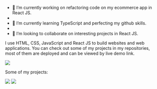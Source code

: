 

- 🔭 I’m currently working on refactoring code on my ecommerce app in React JS.
- 
- 🌱 I’m currently learning TypeScript and perfecting my github skills.
- 
- 👯 I’m looking to collaborate on interesting projects in React JS.

I use HTML, CSS, JavaScript and React JS to build websites and web applications. You can check out some of my projects in my repositories, most of them are deployed and can be viewed by live demo link.



<img src="https://github-readme-stats.vercel.app/api/top-langs?username=arminCicic&layout=compact"/>


Some of my projects:

<img src="https://github-readme-stats.vercel.app/api/pin/?username=arminCicic&repo=Cinephilia"/>

<img src="https://github-readme-stats.vercel.app/api/pin/?username=arminCicic&repo=Meditation"/>
